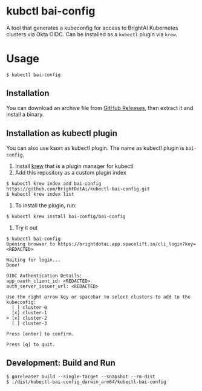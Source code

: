 # kubctl bai-config

A tool that generates a kubeconfig for access to BrightAI Kubernetes clusters via Okta OIDC.
Can be installed as a `kubectl` plugin via `krew`.

# Usage

```shell
$ kubectl bai-config
```

## Installation
You can download an archive file from [GitHub Releases](https://github.com/BrightDotAi/kubectl-bai-config/releases), then extract it and install a binary.

## Installation as kubectl plugin

You can also use ksort as kubectl plugin. The name as kubectl plugin is `bai-config`.

1. Install [krew](https://github.com/GoogleContainerTools/krew) that is a plugin manager for kubectl
1. Add this repository as a custom plugin index
```shell
$ kubectl krew index add bai-config https://github.com/BrightDotAi/kubectl-bai-config.git
$ kubectl krew index list
```
1. To install the plugin, run:
```shell
$ kubectl krew install bai-config/bai-config
```
1. Try it out
```shell
$ kubectl bai-config
Opening browser to https://brightdotai.app.spacelift.io/cli_login?key=<REDACTED>

Waiting for login...
Done!

OIDC Authentication Details:
app_oauth_client_id: <REDACTED>
auth_server_issuer_url: <REDACTED>

Use the right arrow key or spacebar to select clusters to add to the kubeconfig:
  [ ] cluster-0
  [x] cluster-1
> [x] cluster-2
  [ ] cluster-3

Press [enter] to confirm.

Press [q] to quit.
```

## Development: Build and Run

```shell
$ goreleaser build --single-target --snapshot --rm-dist
$ ./dist/kubectl-bai-config_darwin_arm64/kubectl-bai-config
```

